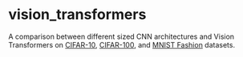 # vision_transformers
A comparison between different sized CNN architectures and Vision Transformers on [CIFAR-10](https://www.tensorflow.org/datasets/catalog/cifar10), [CIFAR-100](https://www.tensorflow.org/datasets/catalog/cifar100), and [MNIST Fashion](https://www.tensorflow.org/datasets/catalog/fashion_mnist) datasets.
